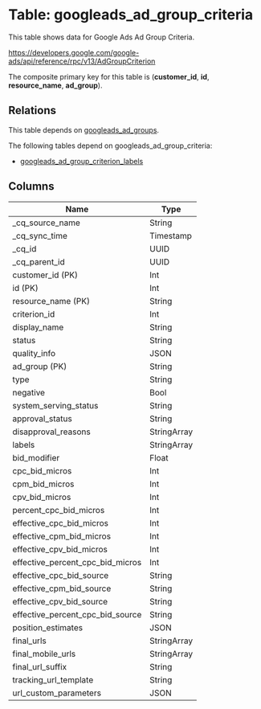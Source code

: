 # Table: googleads_ad_group_criteria

This table shows data for Google Ads Ad Group Criteria.

https://developers.google.com/google-ads/api/reference/rpc/v13/AdGroupCriterion

The composite primary key for this table is (**customer_id**, **id**, **resource_name**, **ad_group**).

## Relations

This table depends on [googleads_ad_groups](googleads_ad_groups).

The following tables depend on googleads_ad_group_criteria:
  - [googleads_ad_group_criterion_labels](googleads_ad_group_criterion_labels)

## Columns

| Name          | Type          |
| ------------- | ------------- |
|_cq_source_name|String|
|_cq_sync_time|Timestamp|
|_cq_id|UUID|
|_cq_parent_id|UUID|
|customer_id (PK)|Int|
|id (PK)|Int|
|resource_name (PK)|String|
|criterion_id|Int|
|display_name|String|
|status|String|
|quality_info|JSON|
|ad_group (PK)|String|
|type|String|
|negative|Bool|
|system_serving_status|String|
|approval_status|String|
|disapproval_reasons|StringArray|
|labels|StringArray|
|bid_modifier|Float|
|cpc_bid_micros|Int|
|cpm_bid_micros|Int|
|cpv_bid_micros|Int|
|percent_cpc_bid_micros|Int|
|effective_cpc_bid_micros|Int|
|effective_cpm_bid_micros|Int|
|effective_cpv_bid_micros|Int|
|effective_percent_cpc_bid_micros|Int|
|effective_cpc_bid_source|String|
|effective_cpm_bid_source|String|
|effective_cpv_bid_source|String|
|effective_percent_cpc_bid_source|String|
|position_estimates|JSON|
|final_urls|StringArray|
|final_mobile_urls|StringArray|
|final_url_suffix|String|
|tracking_url_template|String|
|url_custom_parameters|JSON|
